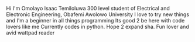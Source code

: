 Hi
I'm Omolayo Isaac Temiloluwa
300 level student of Electrical and Electronic Engineering, Obafemi Awolowo University
I love to try new things and I'm a beginner in all things programming
Its good 2 be here with code lovers like me
Currently codes in python. Hope 2 expand sha.
Fun lover and avid wattpad reader

